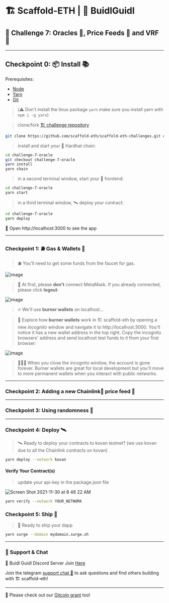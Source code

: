 # 🏗 Scaffold-ETH | 🏰 BuidlGuidl

## 🚩 Challenge 7: Oracles 🔮, Price Feeds 🤑 and VRF 🎲

---
## Checkpoint 0: 📦 Install 📚

Prerequisites: 
- [Node](https://nodejs.org/en/download/) 
- [Yarn](https://classic.yarnpkg.com/en/docs/install/)
- [Git](https://git-scm.com/downloads)

>(⚠️ Don't install the linux package `yarn` make sure you install yarn with `npm i -g yarn`)

> clone/fork [🏗 challenge repository](https://github.com/scaffold-eth/scaffold-eth-challenges)

```bash
git clone https://github.com/scaffold-eth/scaffold-eth-challenges.git challenge-7-oracle
```

> install and start your 👷‍ Hardhat chain:

```bash
cd challenge-7-oracle
git checkout challenge-7-oracle
yarn install
yarn chain
```

> in a second terminal window, start your 📱 frontend:

```bash
cd challenge-7-oracle
yarn start
```

> in a third terminal window, 🛰 deploy your contract:

```bash
cd challenge-7-oracle
yarn deploy
```

📱 Open http://localhost:3000 to see the app

---

### Checkpoint 1: ⛽️  Gas & Wallets 👛

> ⛽️ You'll need to get some funds from the faucet for gas. 

![image](https://user-images.githubusercontent.com/2653167/142483294-ff4c305c-0f5e-4099-8c7d-11c142cb688c.png)

> 🦊 At first, please **don't** connect MetaMask. If you already connected, please click **logout**:

![image](https://user-images.githubusercontent.com/2653167/142484483-1439d925-8cef-4b1a-a4b2-0f022eebc0f6.png)

> 🔥 We'll use **burner wallets** on localhost...

> 👛 Explore how **burner wallets** work in 🏗 scaffold-eth by opening a new *incognito* window and navigate it to http://localhost:3000. You'll notice it has a new wallet address in the top right. Copy the incognito browsers' address and send localhost test funds to it from your first browser: 

![image](https://user-images.githubusercontent.com/2653167/142483685-d5c6a153-da93-47fa-8caa-a425edba10c8.png)

> 👨🏻‍🚒 When you close the incognito window, the account is gone forever. Burner wallets are great for local development but you'll move to more permanent wallets when you interact with public networks.
---
### Checkpoint 2: Adding a new Chainlink🧊 price feed 💸




---
### Checkpoint 3: Using randomness 🎲



---
### Checkpoint 4: Deploy 🛰

>🛰 Ready to deploy your contracts to kovan testnet? (we use kovan due to all the Chainlink contracts on kovan)

```bash
yarn deploy --network kovan
```

#### Verify Your Contract(s)

> update your api-key in the package.json file

![Screen Shot 2021-11-30 at 8 46 22 AM](https://user-images.githubusercontent.com/9419140/144058738-e4fe7446-1cd0-4a16-b6bd-f3c6562738b2.png)

```bash
yarn verify --network YOUR_NETWORK
```

### Checkpoint 5: Ship 🚚
> 🚚 Ready to ship your dapp

```bash
yarn surge --domain mydomain.surge.sh

```

---
### 💬 Support & Chat

🏰  Buidl Guidl Discord Server Join [Here](https://discord.gg/ZnFs36fbbU)

Join the telegram [support chat 💬](https://t.me/joinchat/KByvmRe5wkR-8F_zz6AjpA) to ask questions and find others building with 🏗 scaffold-eth!

---

🙏 Please check out our [Gitcoin grant](https://gitcoin.co/grants/2851/scaffold-eth) too!
